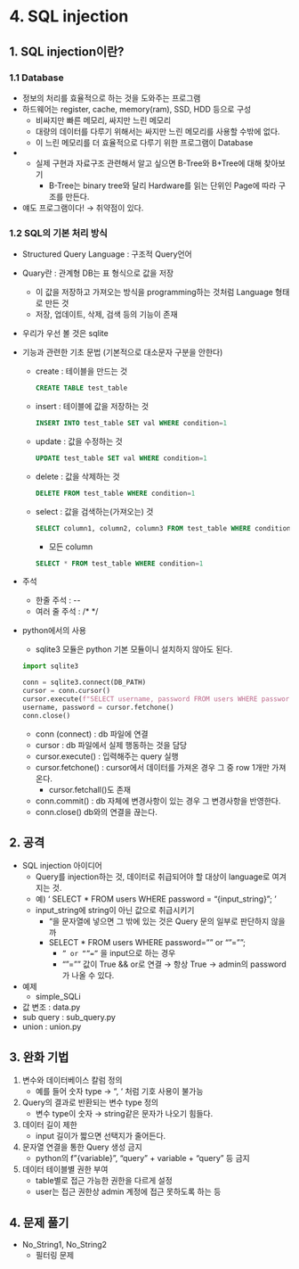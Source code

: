 # 4. SQL injection

## 1. SQL injection이란?

### 1.1 Database

- 정보의 처리를 효율적으로 하는 것을 도와주는 프로그램
- 하드웨어는 register, cache, memory(ram), SSD, HDD 등으로 구성
    - 비싸지만 빠른 메모리, 싸지만 느린 메모리
    - 대량의 데이터를 다루기 위해서는 싸지만 느린 메모리를 사용할 수밖에 없다.
    - 이 느린 메모리를 더 효율적으로 다루기 위한 프로그램이 Database
- * 실제 구현과 자료구조 관련해서 알고 싶으면 B-Tree와 B+Tree에 대해 찾아보기
    - B-Tree는 binary tree와 달리 Hardware를 읽는 단위인 Page에 따라 구조를 만든다.
- 얘도 프로그램이다! → 취약점이 있다.

### 1.2 SQL의 기본 처리 방식

- Structured Query Language : 구조적 Query언어
- Quary란 : 관계형 DB는 표 형식으로 값을 저장
    - 이 값을 저장하고 가져오는 방식을 programming하는 것처럼 Language 형태로 만든 것
    - 저장, 업데이트, 삭제, 검색 등의 기능이 존재
- 우리가 우선 볼 것은 sqlite
- 기능과 관련한 기초 문법 (기본적으로 대소문자 구분을 안한다)
    - create : 테이블을 만드는 것
        
        ```sql
        CREATE TABLE test_table
        ```
        
    - insert : 테이블에 값을 저장하는 것
        
        ```sql
        INSERT INTO test_table SET val WHERE condition=1
        ```
        
    - update : 값을 수정하는 것
        
        ```sql
        UPDATE test_table SET val WHERE condition=1
        ```
        
    - delete : 값을 삭제하는 것
        
        ```sql
        DELETE FROM test_table WHERE condition=1
        ```
        
    - select : 값을 검색하는(가져오는) 것
        
        ```sql
        SELECT column1, column2, column3 FROM test_table WHERE condition=1
        ```
        
        - 모든 column
        
        ```sql
        SELECT * FROM test_table WHERE condition=1
        ```
        
- 주석
    - 한줄 주석 : --
    - 여러 줄 주석 : /*  */
- python에서의 사용
    - sqlite3 모듈은 python 기본 모듈이니 설치하지 않아도 된다.
    
    ```python
    import sqlite3
    
    conn = sqlite3.connect(DB_PATH)
    cursor = conn.cursor()
    cursor.execute(f"SELECT username, password FROM users WHERE password='{password}';")
    username, password = cursor.fetchone()
    conn.close()
    ```
    
    - conn (connect) : db 파일에 연결
    - cursor : db 파일에서 실제 행동하는 것을 담당
    - cursor.execute() : 입력해주는 query 실행
    - cursor.fetchone() : cursor에서 데이터를 가져온 경우 그 중 row 1개만 가져온다.
        - cursor.fetchall()도 존재
    - conn.commit() : db 자체에 변경사항이 있는 경우 그 변경사항을 반영한다.
    - conn.close() db와의 연결을 끊는다.

## 2. 공격

- SQL injection 아이디어
    - Query를 injection하는 것, 데이터로 취급되어야 할 대상이 language로 여겨지는 것.
    - 예) ‘ SELECT * FROM users WHERE password = “{input_string}”; ’
    - input_string에 string이 아닌 값으로 취급시키기
        - “을 문자열에 넣으면 그 밖에 있는 것은 Query 문의 일부로 판단하지 않을까
        - SELECT * FROM users WHERE password=”” or “”=””;
            - `” or “”=”` 을 input으로 하는 경우
            - “”=”” 값이 True && or로 연결 → 항상 True → admin의 password가 나올 수 있다.
- 예제
    - simple_SQLi
- 값 변조 : data.py
- sub query : sub_query.py
- union : union.py

## 3. 완화 기법

1. 변수와 데이터베이스 칼럼 정의
    - 예를 들어 숫자 type → “, ‘ 처럼 기호 사용이 불가능
2. Query의 결과로 반환되는 변수 type 정의
    - 변수 type이 숫자 → string같은 문자가 나오기 힘들다.
3. 데이터 길이 제한
    - input 길이가 짧으면 선택지가 줄어든다.
4. 문자열 연결을 통한 Query 생성 금지
    - python의 f”{variable}”, “query” + variable + “query” 등 금지
5. 데이터 테이블별 권한 부여
    - table별로 접근 가능한 권한을 다르게 설정
    - user는 접근 권한상 admin 계정에 접근 못하도록 하는 등

## 4. 문제 풀기

- No_String1, No_String2
    - 필터링 문제
